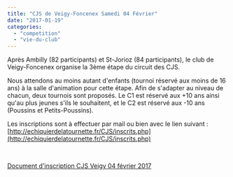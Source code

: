 ```yaml
---
title: "CJS de Veigy-Foncenex Samedi 04 Février"
date: "2017-01-19"
categories: 
  - "competition"
  - "vie-du-club"
---
```


Après Ambilly (82 participants) et St-Jorioz (84 participants), le club de Veigy-Foncenex organise la 3ème étape du circuit des CJS.

Nous attendons au moins autant d'enfants (tournoi réservé aux moins de 16 ans) à la salle d'animation pour cette étape. Afin de s'adapter au niveau de chacun, deux tournois sont proposés. Le C1 est réservé aux +10 ans ainsi qu'au plus jeunes s'ils le souhaitent, et le C2 est réservé aux -10 ans (Poussins et Petits-Poussins).

Les inscriptions sont à effectuer par mail ou bien avec le lien suivant : [http://echiquierdelatournette.fr/CJS/inscrits.php](http://echiquierdelatournette.fr/CJS/inscrits.php)

 

[Document d'inscription CJS Veigy 04 février 2017](/wordpress-uploads/2017/01/CJS-Veigy-04-février-2017.docx)
